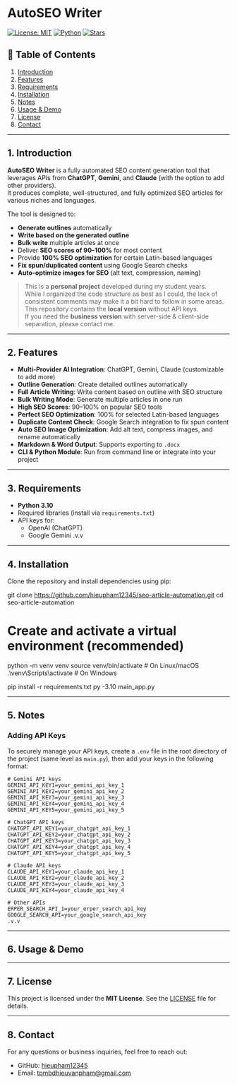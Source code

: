 # AutoSEO Writer
[![License: MIT](https://img.shields.io/badge/License-MIT-green.svg)](LICENSE)
[![Python](https://img.shields.io/badge/Python-3.10%2B-blue.svg)](https://www.python.org/)
[![Stars](https://img.shields.io/github/stars/hieupham12345/seo-article-automation?style=social)](https://github.com/hieupham12345/seo-article-automation)

## 📑 Table of Contents
1. [Introduction](#introduction)
2. [Features](#features)
3. [Requirements](#requirements)
4. [Installation](#installation)
5. [Notes](#notes)
6. [Usage & Demo](#usage--demo)
7. [License](#license)
8. [Contact](#contact)

---

## 1. Introduction
**AutoSEO Writer** is a fully automated SEO content generation tool that leverages APIs from **ChatGPT**, **Gemini**, and **Claude** (with the option to add other providers).  
It produces complete, well-structured, and fully optimized SEO articles for various niches and languages.  

The tool is designed to:  
- **Generate outlines** automatically  
- **Write based on the generated outline**  
- **Bulk write** multiple articles at once  
- Deliver **SEO scores of 90–100%** for most content  
- Provide **100% SEO optimization** for certain Latin-based languages  
- **Fix spun/duplicated content** using Google Search checks  
- **Auto-optimize images for SEO** (alt text, compression, naming)  

> This is a **personal project** developed during my student years.  
> While I organized the code structure as best as I could, the lack of consistent comments may make it a bit hard to follow in some areas.  
> This repository contains the **local version** without API keys.  
> If you need the **business version** with server-side & client-side separation, please contact me.

---

## 2. Features
- **Multi-Provider AI Integration**: ChatGPT, Gemini, Claude (customizable to add more)  
- **Outline Generation**: Create detailed outlines automatically  
- **Full Article Writing**: Write content based on outline with SEO structure  
- **Bulk Writing Mode**: Generate multiple articles in one run  
- **High SEO Scores**: 90–100% on popular SEO tools  
- **Perfect SEO Optimization**: 100% for selected Latin-based languages  
- **Duplicate Content Check**: Google Search integration to fix spun content  
- **Auto SEO Image Optimization**: Add alt text, compress images, and rename automatically  
- **Markdown & Word Output**: Supports exporting to `.docx`  
- **CLI & Python Module**: Run from command line or integrate into your project  

---

## 3. Requirements
- **Python 3.10**  
- Required libraries (install via `requirements.txt`)  
- API keys for:  
  - OpenAI (ChatGPT)  
  - Google Gemini  .v.v

---

## 4. Installation
Clone the repository and install dependencies using pip:

git clone https://github.com/hieupham12345/seo-article-automation.git
cd seo-article-automation
# Create and activate a virtual environment (recommended)
python -m venv venv
source venv/bin/activate       # On Linux/macOS
.\venv\Scripts\activate        # On Windows

pip install -r requirements.txt
py -3.10 main_app.py

---

## 5. Notes

### Adding API Keys

To securely manage your API keys, create a `.env` file in the root directory of the project (same level as `main.py`), then add your keys in the following format:

```env
# Gemini API keys
GEMINI_API_KEY1=your_gemini_api_key_1
GEMINI_API_KEY2=your_gemini_api_key_2
GEMINI_API_KEY3=your_gemini_api_key_3
GEMINI_API_KEY4=your_gemini_api_key_4
GEMINI_API_KEY5=your_gemini_api_key_5

# ChatGPT API keys
CHATGPT_API_KEY1=your_chatgpt_api_key_1
CHATGPT_API_KEY2=your_chatgpt_api_key_2
CHATGPT_API_KEY3=your_chatgpt_api_key_3
CHATGPT_API_KEY4=your_chatgpt_api_key_4
CHATGPT_API_KEY5=your_chatgpt_api_key_5

# Claude API keys
CLAUDE_API_KEY1=your_claude_api_key_1
CLAUDE_API_KEY2=your_claude_api_key_2
CLAUDE_API_KEY3=your_claude_api_key_3
CLAUDE_API_KEY4=your_claude_api_key_4

# Other APIs
ERPER_SEARCH_API_1=your_erper_search_api_key
GOOGLE_SEARCH_API=your_google_search_api_key
.v.v
```

---

## 6. Usage & Demo

---

## 7. License

This project is licensed under the **MIT License**.
See the [LICENSE](LICENSE) file for details.

---

## 8. Contact

For any questions or business inquiries, feel free to reach out:

* GitHub: [hieupham12345](https://github.com/hieupham12345)
* Email: [tpmbdhieuvanpham@gmail.com](mailto:tpmbdhieuvanpham@gmail.com)
